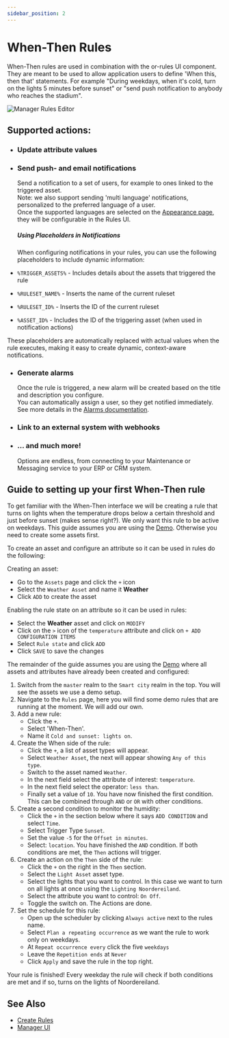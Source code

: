 ```yaml
---
sidebar_position: 2
---
```


# When-Then Rules

When-Then rules are used in combination with the or-rules UI component. They are meant to be used to allow application users to define 'When this, then that' statements. For example "During weekdays, when it's cold, turn on the lights 5 minutes before sunset" or "send push notification to anybody who reaches the stadium".

![Manager Rules Editor](img/rules-editor.png)

## Supported actions:

- ### Update attribute values
- ### Send push- and email notifications
  Send a notification to a set of users, for example to ones linked to the triggered asset. <br />
  Note: we also support sending 'multi language' notifications, personalized to the preferred language of a user. <br />
  Once the supported languages are selected on the [Appearance page](../manager-ui/manager-ui.md#appearance), they will be configurable in the Rules UI.

  ##### Using Placeholders in Notifications
  When configuring notifications in your rules, you can use the following placeholders to include dynamic information:

- `%TRIGGER_ASSETS%` - Includes details about the assets that triggered the rule
- `%RULESET_NAME%` - Inserts the name of the current ruleset 
- `%RULESET_ID%` - Inserts the ID of the current ruleset
- `%ASSET_ID%` - Includes the ID of the triggering asset (when used in notification actions)

These placeholders are automatically replaced with actual values when the rule executes, making it easy to create dynamic, context-aware notifications.

- ### Generate alarms
  Once the rule is triggered, a new alarm will be created based on the title and description you configure. <br />
  You can automatically assign a user, so they get notified immediately. See more details in the [Alarms documentation](../manager-ui/manager-ui.md#alarms).

- ### Link to an external system with webhooks
- ### ... and much more!
  Options are endless, from connecting to your Maintenance or Messaging service to your ERP or CRM system.


## Guide to setting up your first When-Then rule

To get familiar with the When-Then interface we will be creating a rule that turns on lights when the temperature drops below a certain threshold and just before sunset (makes sense right?).
We only want this rule to be active on weekdays.
This guide assumes you are using the [Demo](https://openremote.io/demo/). Otherwise you need to create some assets first.

To create an asset and configure an attribute so it can be used in rules do the following:

Creating an asset:
   * Go to the `Assets` page and click the `+` icon
   * Select the `Weather Asset` and name it **Weather**
   * Click `ADD` to create the asset

Enabling the rule state on an attribute so it can be used in rules:
   * Select the **Weather** asset and click on `MODIFY`
   * Click on the `>` icon of the `temperature` attribute and click on `+ ADD CONFIGURATION ITEMS`
   * Select `Rule state` and click `ADD`
   * Click `SAVE` to save the changes

The remainder of the guide assumes you are using the [Demo](https://openremote.io/demo/) where all assets and attributes have already been created and configured:

1. Switch from the `master` realm to the `Smart city` realm in the top. You will see the assets we use a demo setup. 
2. Navigate to the `Rules` page, here you will find some demo rules that are running at the moment. We will add our own.
3. Add a new rule:
   * Click the `+`.
   * Select 'When-Then'.
   * Name it `Cold and sunset: lights on`.
4. Create the When side of the rule:
   * Click the `+`, a list of asset types will appear.
   * Select `Weather Asset`, the next will appear showing `Any of this type`.
   * Switch to the asset named `Weather`.
   * In the next field select the attribute of interest: `temperature`.
   * In the next field select the operator: `less than`.
   * Finally set a value of `10`. You have now finished the first condition. This can be combined through `AND` or `OR` with other conditions.
5. Create a second condition to monitor the humidity:
   * Click the `+` in the section below where it says `ADD CONDITION` and select `Time`.
   * Select Trigger Type `Sunset`.
   * Set the value `-5` for the `Offset in minutes`.
   * Select: `location`. You have finished the `AND` condition. If both conditions are met, the `Then` actions will trigger.
6. Create an action on the `Then` side of the rule:
   * Click the `+` on the right in the `Then` section.
   * Select the `Light Asset` asset type.
   * Select the lights that you want to control. In this case we want to turn on all lights at once using the `Lighting Noordereiland`.
   * Select the attribute you want to control: `On Off`.
   * Toggle the switch on. The Actions are done.
7. Set the schedule for this rule:
   * Open up the scheduler by clicking `Always active` next to the rules name.
   * Select `Plan a repeating occurrence` as we want the rule to work only on weekdays.
   * At `Repeat occurrence every` click the five `weekdays`
   * Leave the `Repetition ends` at `Never`
   * Click `Apply` and save the rule in the top right.

Your rule is finished! Every weekday the rule will check if both conditions are met and if so, turns on the lights of Noordereiland. 

## See Also

- [Create Rules](create-rules.md)
- [Manager UI](../manager-ui/manager-ui.md)

